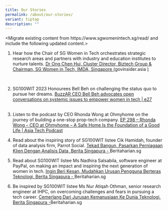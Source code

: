 ```yaml
---
title: Our Stories
permalink: /about/our-stories/
variant: tiptap
description: ""
---
```

<p>&lt;Migrate existing content from <a rel="noopener noreferrer nofollow" target="_blank">https://www.sgwomenintech.sg/read/</a> and
include the following updated content.&gt;</p>
<ol data-tight="true" class="tight">
<li>
<p>Hear how the Chair of SG Women in Tech orchestrates strategic research
areas and partners with industry and education institutes to nurture talents.
<a href="https://govinsider.asia/intl-en/article/dr-ong-chen-hui-cluster-director-biztech-group-chairman-sg-women-in-tech-imda-singapore-women-in-govtech-2021" rel="noopener noreferrer nofollow" target="_blank">Dr Ong Chen Hui, Cluster Director, Biztech Group &amp; Chairman, SG Women
in Tech, IMDA, Singapore (</a><a rel="noopener noreferrer nofollow" target="_blank">govinsider.asia</a> 
<a href="https://govinsider.asia/intl-en/article/dr-ong-chen-hui-cluster-director-biztech-group-chairman-sg-women-in-tech-imda-singapore-women-in-govtech-2021" rel="noopener noreferrer nofollow" target="_blank">)</a>
</p>
<p>&nbsp;</p>
</li>
<li>
<p>SG100WIT 2023 Honourees Bell Beh on challenging the status quo to pursue
her dreams. <a href="https://e27.co/buzzar-ceo-bell-beh-advocates-open-conversations-on-systemic-issues-to-empower-women-in-tech-20230913/" rel="noopener noreferrer nofollow" target="_blank">BuzzAR CEO Bell Beh advocates open conversations on systemic issues to empower women in tech | e27</a> 
<br>
<br>
</p>
</li>
<li>
<p>Listen to the podcast by CEO Rhonda Wong at Ohmyhome on the journey of
building a one-stop prop-tech company. <a href="https://asiatechpodcast.com/2023/10/18/ep-298-rhonda-wong-ceo-at-ohmyhome-a-safe-home-is-the-foundation-of-a-good-life/" rel="noopener noreferrer nofollow" target="_blank">EP 298 – Rhonda Wong – CEO at Ohmyhome – A Safe Home Is the Foundation of a Good Life | Asia Tech Podcast</a>
</p>
<p></p>
</li>
<li>
<p>Read about the inspiring story of SG100WIT listee Cik Hamidah, founder
of data analysis firm, Parrot Social. <a href="https://www.beritaharian.sg/setempat/tekad-bangun-pasarkan-perniagaan-klien-dengan-analisis-data" rel="noopener noreferrer nofollow" target="_blank">Tekad Bangun, Pasarkan Perniagaan Klien Dengan Analisis Data, Berita Singapura - </a>
<a rel="noopener noreferrer nofollow" target="_blank">Beritaharian.sg</a>
</p>
<p></p>
</li>
<li>
<p>Read about SG100WIT listee Ms Nadhira Salsabila, software engineer at
PayPal, on making an impact and inspiring the next generation of women
in tech. <a href="https://www.beritaharian.sg/setempat/ingin-beri-kesan-mudahkan-urusan-pengguna-berteras-teknologi" rel="noopener noreferrer nofollow" target="_blank">Ingin Beri Kesan, Mudahkan Urusan Pengguna Berteras Teknologi, Berita Singapura - </a>
<a rel="noopener noreferrer nofollow" target="_blank">Beritaharian.sg</a>
</p>
<p></p>
</li>
<li>
<p>Be inspired by SG100WIT listee Ms Nur Atiqah Othman, senior research engineer
at IHPC, on overcoming challenges and fears in pursuing a tech career.
<a href="https://www.beritaharian.sg/setempat/cemerlang-dari-jurusan-kemanusiaan-ke-dunia-teknologi" rel="noopener noreferrer nofollow" target="_blank">Cemerlang Dari Jurusan Kemanusiaan Ke Dunia Teknologi, Berita Singapura
-</a><a rel="noopener noreferrer nofollow" target="_blank">Beritaharian.sg</a>
</p>
</li>
</ol>
<p></p>